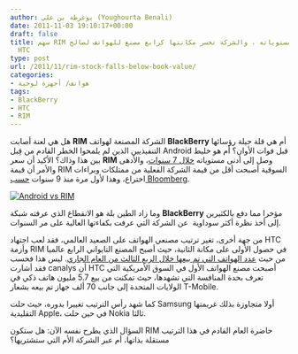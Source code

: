 ```yaml
---
author: يوغرطة بن علي (Youghourta Benali)
date: 2011-11-03 19:10:17+00:00
draft: false
title: سهم RIM يصل إلى أدنى مستوياته ، والشركة تخسر مكانتها كرابع مصنع للهواتف لصالح
  HTC
type: post
url: /2011/11/rim-stock-falls-below-book-value/
categories:
- هواتف/ أجهزة لوحية
tags:
- BlackBerry
- HTC
- RIM
---
```


هل هي لعنة أصابت **RIM** الشركة المصنعة لهواتف **BlackBerry** أم هي قلة حيلة رؤسائها التنفيذيين الذين لم يلمحوا الخطر القادم من قِبل Android قبل فوات الأوان؟ أم هو خليط بين هذا وذاك؟ الأكيد أن سعر **RIM** وصل إلى أدنى مستوياته [خلال 7 سنوات](http://www.reuters.com/article/2011/11/02/us-rim-shares-idUSTRE7A15MN20111102)، والأدهى والأمر أن قيمة RIM السوقية أصبحت أقل من قيمة الشركة الفعلية من ممتلكات وبراءات اختراع، وهذا لأول مرة منذ 9 سنوات [حسب Bloomberg](http://www.bloomberg.com/news/2011-11-02/rim-stock-falls-below-book-value-as-blackberry-s-u-s-market-share-shrinks.html).




[![Android vs RIM](https://www.it-scoop.com/wp-content/uploads/2011/11/Android-vs-RIM.jpg)
](https://www.it-scoop.com/wp-content/uploads/2011/11/Android-vs-RIM.jpg)




وما زاد الطين بلة هو الانقطاع الذي عرفته شبكة **BlackBerry** مؤخرا مما دفع بالكثيرين إلى أخذ نظرة أكثر سوداوية  عن الشركة التي عرفت بكفاءتها العالية على مر السنوات.




من جهة أخرى، تغير ترتيب مصنعي الهواتف على الصعيد العالمي، فقد لعب اجتهاد HTC وأزمة RIM في حصول الأولى على مكانة الثانية، حيث أصبح المصنع التايواني الرابع عالميا من حيث [عدد الهواتف التي تم بيعها خلال الربع الثالث من العام الجاري](http://www.canalys.com/newsroom/htc-takes-lead-us-smart-phone-market). ليس هذا فحسب فقد أشارت canalys أن HTC أصبحت مصنع الهواتف الأول في السوق الأمريكية التي تعرف بحدة المنافسة التي تشهدها، حيث تمكنت من بيع 5.7 مليون هاتف ذكي في الولايات المتحدة إلى جانب 70 ألف جهاز تم بيعه بشعار T-Mobile.




كما شهد رأس الترتيب تغييرا بدوره، حيث حلت Samsung أولا متجاوزة بذلك غريمتها التقليدية Apple، في حين حلت Nokia ثالثا.




السؤال الذي يطرح نفسه الآن: هل ستكون RIM حاضرة العام القادم في هذا الترتيب مستقلة بذاتها، أم عبر الشركة الأم التي ستشتريها؟
